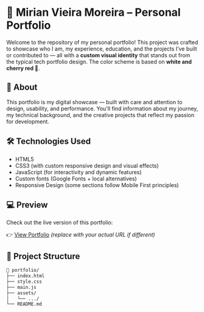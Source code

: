 # 🎨 Mirian Vieira Moreira – Personal Portfolio

Welcome to the repository of my personal portfolio! This project was crafted to showcase who I am, my experience, education, and the projects I’ve built or contributed to — all with a **custom visual identity** that stands out from the typical tech portfolio design. The color scheme is based on **white and cherry red 🍒**.

## 🌟 About

This portfolio is my digital showcase — built with care and attention to design, usability, and performance. You'll find information about my journey, my technical background, and the creative projects that reflect my passion for development.

## 🛠️ Technologies Used

- HTML5  
- CSS3 (with custom responsive design and visual effects)  
- JavaScript (for interactivity and dynamic features)  
- Custom fonts (Google Fonts + local alternatives)  
- Responsive Design (some sections follow Mobile First principles)  

## 💻 Preview

Check out the live version of this portfolio:

👉 [View Portfolio](https://zagvii.github.io/my-portfolio/) *(replace with your actual URL if different)*

## 📁 Project Structure

```bash
📂 portfolio/
├── index.html
├── style.css
├── main.js
├── assets/
│   └── .../
└── README.md
